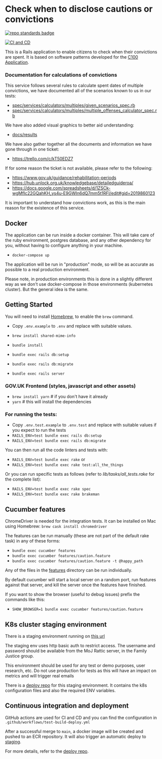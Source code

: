 # Check when to disclose cautions or convictions

[![repo standards badge](https://img.shields.io/badge/dynamic/json?color=blue&style=for-the-badge&logo=github&label=MoJ%20Compliant&query=%24.data%5B%3F%28%40.name%20%3D%3D%20%22disclosure-checker%22%29%5D.status&url=https%3A%2F%2Foperations-engineering-reports.cloud-platform.service.justice.gov.uk%2Fgithub_repositories)](https://operations-engineering-reports.cloud-platform.service.justice.gov.uk/github_repositories#disclosure-checker "Link to report")

[![CI and CD](https://github.com/ministryofjustice/disclosure-checker/actions/workflows/test-build-deploy.yml/badge.svg)](https://github.com/ministryofjustice/disclosure-checker/actions/workflows/test-build-deploy.yml)

This is a Rails application to enable citizens to check when their convictions are spent.
It is based on software patterns developed for the [C100 Application][c100-application].

### Documentation for calculations of convictions

This service follows several rules to calculate spent dates of multiple convictions,
we have documented all of the scenarios known to us in our tests:

- [spec/services/calculators/multiples/given_scenarios_spec.rb](spec/services/calculators/multiples/given_scenarios_spec.rb)
- [spec/services/calculators/multiples/multiple_offenses_calculator_spec.rb](spec/services/calculators/multiples/multiple_offenses_calculator_spec.rb)

We have also added visual graphics to better aid understanding:

- [docs/results](docs/results)

We have also gather together all the documents and information we have gone through in one ticket:

- https://trello.com/c/kT50EDZ7

If for some reason the ticket is not available, please refer to the following:

- https://www.gov.uk/guidance/rehabilitation-periods
- https://hub.unlock.org.uk/knowledgebase/detailedguideroa/
- https://docs.google.com/spreadsheets/d/1ZSCk-wgMfIc22GQahKH_ys4u-E9GWIn6dQ7mm5t1RFI/edit#gid=2019860123

It is important to understand how convictions work, as this is the main reason for the existence of this service.

## Docker

The application can be run inside a docker container. This will take care of the ruby environment, postgres database, 
and any other dependency for you, without having to configure anything in your machine.

* `docker-compose up`

The application will be run in "production" mode, so will be as accurate as possible to a real production environment.

Please note, in production environments this is done in a slightly different way as we don't use docker-compose in those
environments (kubernetes cluster). But the general idea is the same.

## Getting Started

You will need to install [Homebrew](https://brew.sh), to enable the `brew` command.

* Copy `.env.example` to `.env` and replace with suitable values.

* `brew install shared-mime-info`
* `bundle install`
* `bundle exec rails db:setup`
* `bundle exec rails db:migrate`
* `bundle exec rails server`

### GOV.UK Frontend (styles, javascript and other assets)

* `brew install yarn` # if you don't have it already
* `yarn` # this will install the dependencies

### For running the tests:

* Copy `.env.test.example` to `.env.test` and replace with suitable values if you expect to run the tests
* `RAILS_ENV=test bundle exec rails db:setup`
* `RAILS_ENV=test bundle exec rails db:migrate`

You can then run all the code linters and tests with:

* `RAILS_ENV=test bundle exec rake`
or
* `RAILS_ENV=test bundle exec rake test:all_the_things`

Or you can run specific tests as follows (refer to *lib/tasks/all_tests.rake* for the complete list):

* `RAILS_ENV=test bundle exec rake spec`
* `RAILS_ENV=test bundle exec rake brakeman`

## Cucumber features

ChromeDriver is needed for the integration tests. It can be installed on Mac using Homebrew: `brew cask install chromedriver`

The features can be run manually (these are not part of the default rake task) in any of these forms:

* `bundle exec cucumber features`
* `bundle exec cucumber features/caution.feature`
* `bundle exec cucumber features/caution.feature -t @happy_path`

Any of the files in the [features](features) directory can be run individually.

By default cucumber will start a local server on a random port, run features against that server, and kill the server once the features have finished.

If you want to show the browser (useful to debug issues) prefix the commands like this:

* `SHOW_BROWSER=1 bundle exec cucumber features/caution.feature`

## K8s cluster staging environment

There is a staging environment running on [this url][k8s-staging]

The staging env uses http basic auth to restrict access. The username and
password should be available from the MoJ Rattic server, in the Family Justice group.

This environment should be used for any test or demo purposes, user research, etc.
Do not use production for tests as this will have an impact on metrics and will trigger real emails

There is a [deploy repo][deploy-repo] for this staging environment.
It contains the k8s configuration files and also the required ENV variables.

## Continuous integration and deployment

GitHub actions are used for CI and CD and you can find the configuration in `.github/workflows/test-build-deploy.yml`

After a successful merge to `main`, a docker image will be created and pushed to an ECR repository.
It will also trigger an automatic deploy to [staging][k8s-staging].

For more details, refer to the [deploy repo][deploy-repo].

[c100-application]: https://github.com/ministryofjustice/c100-application
[deploy-repo]: https://github.com/ministryofjustice/disclosure-checker-deploy
[k8s-staging]: https://disclosure-checker-staging.apps.live.cloud-platform.service.justice.gov.uk

